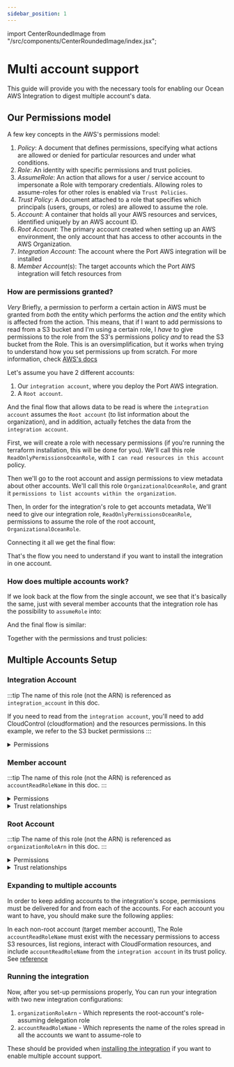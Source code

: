 ```yaml
---
sidebar_position: 1
---
```


import CenterRoundedImage from "/src/components/CenterRoundedImage/index.jsx";

# Multi account support

This guide will provide you with the necessary tools for enabling our Ocean AWS Integration to digest multiple account's data.

## Our Permissions model

A few key concepts in the AWS's permissions model:

1. *Policy*: A document that defines permissions, specifying what actions are allowed or denied for particular resources and under what conditions.
2. *Role*: An identity with specific permissions and trust policies.
3. *AssumeRole*: An action that allows for a user / service account to impersonate a Role with temporary credentials. Allowing roles to assume-roles for other roles is enabled via `Trust Policies`.
4. *Trust Policy*: A document attached to a role that specifies which principals (users, groups, or roles) are allowed to assume the role.
5. *Account*: A container that holds all your AWS resources and services, identified uniquely by an AWS account ID.
6. *Root Account*: The primary account created when setting up an AWS environment, the only account that has access to other accounts in the AWS Organization.
7. *Integration Account*: The account where the Port AWS integration will be installed
8. *Member Account*(s): The target accounts which the Port AWS integration will fetch resources from 

### How are permissions granted?

*Very* Briefly, a permission to perform a certain action in AWS must be granted from *both* the entity which performs the action *and* the entity which is affected from the action. This means, that if I want to add permissions to read from a S3 bucket and I'm using a certain role, I *have* to give permissions to the role from the S3's permissions policy *and* to read the S3 bucket from the Role. This is an oversimplification, but it works when trying to understand how you set permissions up from scratch. For more information, check [AWS's docs](https://docs.aws.amazon.com/IAM/latest/UserGuide/access_policies.html)

Let's assume you have 2 different accounts:

1. Our `integration account`, where you deploy the Port AWS integration.
2. A `Root account`.

<CenterRoundedImage imgSrc='/img/build-your-software-catalog/sync-data-to-catalog/cloud-providers/aws/aws-single-step-1.jpg' />

And the final flow that allows data to be read is where the `integration account` assumes the `Root account` (to list information about the organization), and in addition, actually fetches the data from the `integration account`.

<CenterRoundedImage imgSrc='/img/build-your-software-catalog/sync-data-to-catalog/cloud-providers/aws/aws-single-step-2.jpg' />

First, we will create a role with necessary permissions (if you're running the terraform installation, this will be done for you). We'll call this role `ReadOnlyPermissionsOceanRole`, with `I can read resources in this account` policy.


<CenterRoundedImage imgSrc='/img/build-your-software-catalog/sync-data-to-catalog/cloud-providers/aws/aws-role-step-1.jpg' />

Then we'll go to the root account and assign permissions to view metadata about other accounts. We'll call this role `OrganizationalOceanRole`, and grant it `permissions to list accounts within the organization`.

<CenterRoundedImage imgSrc='/img/build-your-software-catalog/sync-data-to-catalog/cloud-providers/aws/aws-role-step-2.jpg' />

Then, In order for the integration's role to get accounts metadata, We'll need to give our integration role, `ReadOnlyPermissionsOceanRole`, permissions to assume the role of the root account, `OrganizationalOceanRole`.

<CenterRoundedImage imgSrc='/img/build-your-software-catalog/sync-data-to-catalog/cloud-providers/aws/aws-role-step-3.jpg' width='50%' border='1px' />

Connecting it all we get the final flow:

<CenterRoundedImage imgSrc='/img/build-your-software-catalog/sync-data-to-catalog/cloud-providers/aws/aws-single-step-3.jpg' width='50%' border='1px' />

That's the flow you need to understand if you want to install the integration in one account.


### How does multiple accounts work?

If we look back at the flow from the single account, we see that it's basically the same, just with several member accounts that the integration role has the possibility to `assumeRole` into:

<CenterRoundedImage imgSrc='/img/build-your-software-catalog/sync-data-to-catalog/cloud-providers/aws/aws-multi-step-1.jpg' />

And the final flow is similar:

<CenterRoundedImage imgSrc='/img/build-your-software-catalog/sync-data-to-catalog/cloud-providers/aws/aws-multi-step-2.jpg' />

Together with the permissions and trust policies:

<CenterRoundedImage imgSrc='/img/build-your-software-catalog/sync-data-to-catalog/cloud-providers/aws/aws-role-step-4.jpg' />

## Multiple Accounts Setup

### Integration Account

:::tip
The name of this role (not the ARN) is referenced as `integration_account` in this doc.

If you need to read from the `integration account`, you'll need to add CloudControl (cloudformation) and the resources permissions. In this example, we refer to the S3 bucket permissions
:::

<details>
<summary>Permissions</summary>
```
AWS::ReadOnlyAccess
```

```json
{
    "Statement": [
        {
            "Sid": "AssumeRolePermissions",
            "Action": "sts:AssumeRole",
            "Effect": "Allow",
            "Resource": [
                "arn:aws:iam::<member_account_id>:role/<role_name>",
                "arn:aws:iam::<root_account_id>:role/<root_account_role_name>"
            ]
        },
        {
            "Sid": "AccountPermissions",
            "Action": "account:ListRegions",
            "Effect": "Allow",
            "Resource": ""
        },
        {
            "Sid": "STSPermissions",
            "Effect": "Allow",
            "Action": [
                "sts:GetCallerIdentity"
            ],
            "Resource": ""
        },
        {
            "Sid": "S3Permissions",
            "Effect": "Allow",
            "Action": [
                "s3:Describe*",
                "s3:List*",
                "s3:Get*"
            ],
            "Resource": ""
        },
        {
            "Sid": "CloudControlAPIPermissions",
            "Effect": "Allow",
            "Action": [
                "cloudformation:GetResource",
                "cloudformation:ListResources"
            ],
            "Resource": ""
        }
    ],
    "Version": "2012-10-17"
}
```
</details>

### Member account

:::tip
The name of this role (not the ARN) is referenced as `accountReadRoleName` in this doc.
:::

<details>
<summary>Permissions</summary>
```
{
    "Version": "2012-10-17",
    "Statement": [
        {
            "Sid": "S3Permissions",
            "Effect": "Allow",
            "Action": [
                "s3:Describe*",
                "s3:List*",
                "s3:Get*"
            ],
            "Resource": ""
        },
        {
            "Sid": "AccountPermissions",
            "Effect": "Allow",
            "Action": [
                "account:ListRegions"
            ],
            "Resource": ""
        },
        {
            "Sid": "CloudControlAPIPermissions",
            "Effect": "Allow",
            "Action": [
                "cloudformation:GetResource",
                "cloudformation:ListResources"
            ],
            "Resource": "*"
        }
    ]
}
```
</details>

<details>
<summary>Trust relationships</summary>
```json
{
    "Version": "2012-10-17",
    "Statement": [
        {
            "Effect": "Allow",
            "Principal": {
                "AWS": "arn:aws:iam::<integration_account>:role/<IntegrationRole>"
            },
            "Action": "sts:AssumeRole",
        }
    ]
}
```
</details>

### Root Account

:::tip
The name of this role (not the ARN) is referenced as `organizationRoleArn` in this doc.
:::

<details>
<summary>Permissions</summary>
```json
{
    "Version": "2012-10-17",
    "Statement": [
        {
            "Sid": "ListAccountPermissions",
            "Effect": "Allow",
            "Action": [
                "organizations:ListAccounts"
            ],
            "Resource": [
                "*"
            ]
        }
    ]
}
```
</details>

<details>
<summary>Trust relationships</summary>
```json
{
    "Version": "2012-10-17",
    "Statement": [
        {
            "Effect": "Allow",
            "Principal": {
                "AWS": "arn:aws:iam::<integration_account>:role/<IntegrationRole>"
            },
            "Action": "sts:AssumeRole",
        }
    ]
}
```
</details>


### Expanding to multiple accounts

In order to keep adding accounts to the integration's scope, permissions must be delivered for and from each of the accounts.
For each account you want to have, you should make sure the following applies:

In each non-root account (target member account), The Role `accountReadRoleName` must exist with the necessary permissions to access S3 resources, list regions, interact with CloudFormation resources, and include `accountReadRoleName` from the `integration account` in its trust policy. See [reference](#member-account)

### Running the integration

Now, after you set-up permissions properly, You can run your integration with two new integration configurations:

1. `organizationRoleArn` - Which represents the root-account's role-assuming delegation role
2. `accountReadRoleName` - Which represents the name of the roles spread in all the accounts we want to assume-role to

These should be provided when [installing the integration](./installation.md#multiple-account-support) if you want to enable multiple account support.
